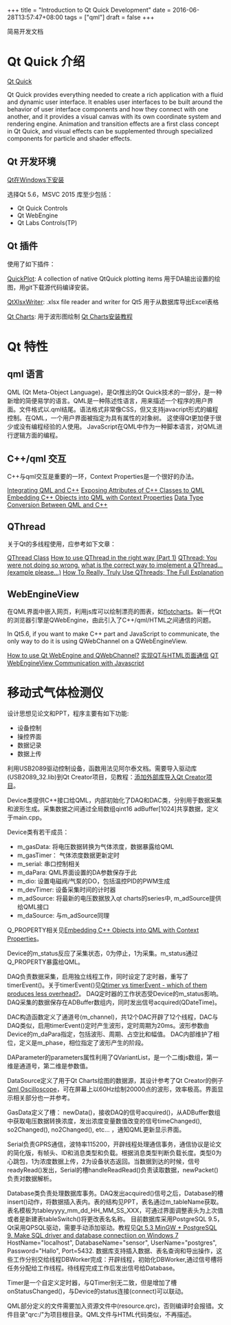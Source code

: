 +++
title = "Introduction to Qt Quick Development"
date = 2016-06-28T13:57:47+08:00
tags = ["qml"]
draft = false
+++

简易开发文档

<!--more-->

# Qt Quick 介绍

[Qt Quick](http://doc.qt.io/qt-5/qtquick-index.html)

Qt Quick provides everything needed to create a rich application with a fluid and dynamic user interface. It enables user interfaces to be built around the behavior of user interface components and how they connect with one another, and it provides a visual canvas with its own coordinate system and rendering engine. Animation and transition effects are a first class concept in Qt Quick, and visual effects can be supplemented through specialized components for particle and shader effects.

## Qt 开发环境

[Qt在Windows下安装](https://lug.ustc.edu.cn/sites/qtguide/ch01-03.htm)

选择Qt 5.6，MSVC 2015
库至少包括：

*   Qt Quick Controls
*   Qt WebEngine
*   Qt Labs Controls(TP)

## Qt 插件

使用了如下插件：

[QuickPlot](http://www.arnorehn.de/blog/2014/12/quickplot-a-collection-of-native-qtquick-plot-items/): A collection of native QtQuick plotting items
用于DA输出设置的绘图，用git下载源代码编译安装。

[QtXlsxWriter](https://github.com/VSRonin/QtXlsxWriter): .xlsx file reader and writer for Qt5
用于从数据库导出Excel表格

[Qt Charts](https://blog.qt.io/blog/2016/01/18/qt-charts-2-1-0-release/): 用于波形图绘制
[Qt Charts安装教程](http://blog.csdn.net/onlyshi/article/details/50666858)

# Qt 特性

## qml 语言

QML (Qt Meta-Object Language)，是Qt推出的Qt Quick技术的一部分，是一种新增的简便易学的语言。QML是一种陈述性语言，用来描述一个程序的用户界面。文件格式以.qml结尾。语法格式非常像CSS，但又支持javacript形式的编程控制。在QML，一个用户界面被指定为具有属性的对象树。 这使得Qt更加便于很少或没有编程经验的人使用。 JavaScript在QML中作为一种脚本语言，对QML进行逻辑方面的编程。

## C++/qml 交互

C++与qml交互是重要的一环，Context Properties是一个很好的办法。

[Integrating QML and C++](http://doc.qt.io/qt-5/qtqml-cppintegration-topic.html)
[Exposing Attributes of C++ Classes to QML](http://doc.qt.io/qt-5/qtqml-cppintegration-exposecppattributes.html)
[Embedding C++ Objects into QML with Context Properties](http://doc.qt.io/qt-5/qtqml-cppintegration-contextproperties.html)
[Data Type Conversion Between QML and C++](http://doc.qt.io/qt-5/qtqml-cppintegration-data.html)

## QThread

关于Qt的多线程使用，应参考如下文章：

[QThread Class](http://doc.qt.io/qt-5/qthread.html)
[How to use QThread in the right way (Part 1)](http://blog.debao.me/2013/08/how-to-use-qthread-in-the-right-way-part-1/)
[QThread: You were not doing so wrong.](https://woboq.com/blog/qthread-you-were-not-doing-so-wrong.html)
[what is the correct way to implement a QThread… (example please…)](http://stackoverflow.com/questions/4093159/what-is-the-correct-way-to-implement-a-qthread-example-please)
[How To Really, Truly Use QThreads; The Full Explanation](https://mayaposch.wordpress.com/2011/11/01/how-to-really-truly-use-qthreads-the-full-explanation/)

## WebEngineView

在QML界面中嵌入网页，利用js库可以绘制漂亮的图表，如[flotcharts](http://www.flotcharts.org/)。新一代Qt的浏览器引擎是QWebEngine，由此引入了C++/qml/HTML之间通信的问题。

In Qt5.6, if you want to make C++ part and JavaScript to communicate, the only way to do it is using QWebChannel on a QWebEngineView.

[How to use Qt WebEngine and QWebChannel?](http://stackoverflow.com/questions/28565254/how-to-use-qt-webengine-and-qwebchannel)
[实现QT与HTML页面通信](http://blog.csdn.net/liuyez123/article/details/50509788)
[QT WebEngineView Communication with Javascript](http://blog.trumpton.org.uk/2015/09/qt-webengineview-communication-with.html)

# 移动式气体检测仪

设计思想见论文和PPT，程序主要有如下功能:

*   设备控制
*   操控界面
*   数据记录
*   数据上传

利用USB2089驱动控制设备，函数用法见阿尔泰文档。需要导入驱动库(USB2089_32.lib)到Qt Creator项目，见教程：[添加外部库导入Qt Creator项目](http://qa.helplib.com/489803)。

Device类提供C++接口给QML，内部初始化了DAQ和DAC类，分别用于数据采集和波形生成。采集数据之间通过全局数组qint16 adBuffer[1024]共享数据，定义于main.cpp。

Device类有若干成员：
*   m_gasData: 将电压数据转换为气体浓度，数据暴露给QML
*   m_gasTimer： 气体浓度数据更新定时
*   m_serial: 串口控制相关
*   m_daPara: QML界面设置的DA参数保存于此
*   m_dio: 设置电磁阀/气泵的DO，包括温控PID的PWM生成
*   m_devTimer: 设备采集时间的计时器
*   m_adSource: 将最新的电压数据放入qt charts的series中, m\_adSource提供给QML接口
*   m\_daSource: 与m\_adSource同理

Q_PROPERTY相关见[Embedding C++ Objects into QML with Context Properties](http://doc.qt.io/qt-5/qtqml-cppintegration-contextproperties.html)。

Device的m\_status反应了采集状态，0为停止，1为采集。m\_status通过Q_PROPERTY暴露给QML。

DAQ负责数据采集，启用独立线程工作，同时设定了定时器，重写了timerEvent()。关于timerEvent()见[Qtimer vs timerEvent - which of them produces less overhead?](http://stackoverflow.com/questions/12628343/qtimer-vs-timerevent-which-of-them-produces-less-overhead)。
DAQ定时器的工作状态受Device的m_status影响。DAQ采集的数据保存在ADBuffer数组内，同时发出信号acquired(QDateTime)。

DAC构造函数定义了通道号(m\_channel)，共12个DAC开辟了12个线程，DAC与DAQ类似，启用timerEvent()定时产生波形，定时周期为20ms。波形参数由Device的m_daPara指定，包括波形、周期、占空比和幅值。
DAC内部维护了相位，定义是m_phase，相位指定了波形产生的阶段。

DAParameter的parameters属性利用了QVariantList，是一个二维js数组，第一维是通道号，第二维是参数值。

DataSource定义了用于Qt Charts绘图的数据源，其设计参考了Qt Creator的例子[Qml Oscilloscope](http://doc.qt.io/qt-5/qtcharts-qmloscilloscope-example.html)，可在屏幕上以60Hz绘制20000点的波形，效率极高。界面显示相关部分也一并参考。

GasData定义了槽： newData()，接收DAQ的信号acquired()，从ADBuffer数组中获取电压数据转换浓度，发出浓度变量数值改变的信号timeChanged(), so2Changed(), no2Changed(), etc... ，通知QML更新显示界面。

Serial负责GPRS通信，波特率115200，开辟线程处理通信事务，通信协议是论文的简化版，有帧头、ID和消息类型和负载。根据消息类型判断负载长度。类型0为心跳包，1为浓度数据上传，2为设备状态返回。当数据到达的时候，信号readyRead()发出，Serial的槽handleReadRead()负责读取数据，newPacket()负责对数据解析。

Database类负责处理数据库事务。DAQ发出acquired()信号之后，Database的槽insert()动作，将数据插入表内。表的结构见PPT，表名通过m_tableName获取。
表名模板为tableyyyy\_mm\_dd\_HH\_MM\_SS\_XXX，可通过界面调整表头为上次值或者是新建表tableSwitch()将更改表名名称。
目前数据库采用PostgreSQL 9.5， Qt采用QPSQL驱动，需要手动添加驱动。教程见[Qt 5.3 MinGW + PostgreSQL 9. Make SQL driver and database connectiion on Windows 7](https://www.youtube.com/watch?v=fBgJ9Azm_S0)
HostName="localhost", DatabaseName="sensor", UserName="postgres", Password="Hallo", Port=5432.
数据库支持插入数据、表名查询和导出操作，这些工作分别交给线程DBWorker完成：开辟线程，初始化DBWorker,通过信号槽将任务分配给工作线程。待线程完成工作后发出信号给Database。

Timer是一个自定义定时器，与QTimer别无二致，但是增加了槽onStatusChanged()，与Device的status连接(connect)可以联动。

QML部分定义的文件需要加入资源文件中(resource.qrc)，否则编译时会报错。文件目录"qrc:/"为项目根目录。QML文件与HTML代码类似，不再描述。